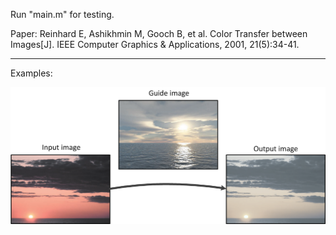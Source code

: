 Run "main.m" for testing.

Paper:
Reinhard E, Ashikhmin M, Gooch B, et al. Color Transfer between Images[J]. IEEE Computer Graphics & Applications, 2001, 21(5):34-41.
***********************************************************************
Examples:

![image](https://github.com/Lilin2015/Color-Transfer-between-Images/raw/master/display/display.png)